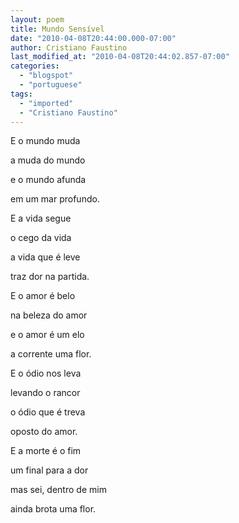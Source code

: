 ```yaml
---
layout: poem
title: Mundo Sensível
date: "2010-04-08T20:44:00.000-07:00"
author: Cristiano Faustino
last_modified_at: "2010-04-08T20:44:02.857-07:00"
categories:
  - "blogspot"
  - "portuguese"
tags:
  - "imported"
  - "Cristiano Faustino"
---
```


E o mundo muda

a muda do mundo

e o mundo afunda

em um mar profundo.

E a vida segue

o cego da vida

a vida que é leve

traz dor na partida.

E o amor é belo

na beleza do amor

e o amor é um elo

a corrente uma flor.

E o ódio nos leva

levando o rancor

o ódio que é treva

oposto do amor.

E a morte é o fim

um final para a dor

mas sei, dentro de mim

ainda brota uma flor.